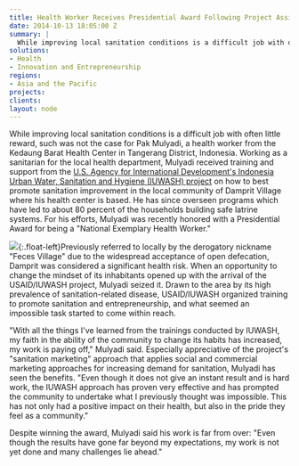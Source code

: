 ```yaml
---
title: Health Worker Receives Presidential Award Following Project Assistance
date: 2014-10-13 18:05:00 Z
summary: |
  While improving local sanitation conditions is a difficult job with often little reward, such was not the case for Pak Mulyadi, a health worker from the Kedaung Barat Health Center in Tangerang District, Indonesia.
solutions:
- Health
- Innovation and Entrepreneurship
regions:
- Asia and the Pacific
projects:
clients:
layout: node
---
```

While improving local sanitation conditions is a difficult job with often little reward, such was not the case for Pak Mulyadi, a health worker from the Kedaung Barat Health Center in Tangerang District, Indonesia. Working as a sanitarian for the local health department, Mulyadi received training and support from the [U.S. Agency for International Development's Indonesia Urban Water, Sanitation and Hygiene (IUWASH) project][1] on how to best promote sanitation improvement in the local community of Damprit Village where his health center is based. He has since overseen programs which have led to about 80 percent of the households building safe latrine systems. For his efforts, Mulyadi was recently honored with a Presidential Award for being a "National Exemplary Health Worker."

![][2]{:.float-left}Previously referred to locally by the derogatory nickname "Feces Village" due to the widespread acceptance of open defecation, Damprit was considered a significant health risk. When an opportunity to change the mindset of its inhabitants opened up with the arrival of the USAID/IUWASH project, Mulyadi seized it. Drawn to the area by its high prevalence of sanitation-related disease, USAID/IUWASH organized training to promote sanitation and entrepreneurship, and what seemed an impossible task started to come within reach.

"With all the things I've learned from the trainings conducted by IUWASH, my faith in the ability of the community to change its habits has increased, my work is paying off," Mulyadi said. Especially appreciative of the project's "sanitation marketing" approach that applies social and commercial marketing approaches for increasing demand for sanitation, Mulyadi has seen the benefits. "Even though it does not give an instant result and is hard work, the IUWASH approach has proven very effective and has prompted the community to undertake what I previously thought was impossible. This has not only had a positive impact on their health, but also in the pride they feel as a community."

Despite winning the award, Mulyadi said his work is far from over: "Even though the results have gone far beyond my expectations, my work is not yet done and many challenges lie ahead."

[1]: /our-work/projects/indonesia-urban-water-sanitation-and-hygiene-iuwash
[2]: /assets/images/news/Mulyadi.jpg
